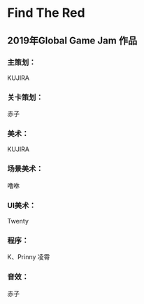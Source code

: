 # Find The Red
## 2019年Global Game Jam 作品

### 主策划：
KUJIRA
### 关卡策划：
赤子
### 美术：
KUJIRA
### 场景美术：
噜咻
### UI美术：
Twenty
### 程序：
K、Prinny 凌霄
### 音效：
赤子
